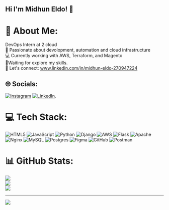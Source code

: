 ## Hi I'm Midhun Eldo! 👋

# 💫 About Me:
DevOps Intern at 2 cloud<br>🔧 Passionate about devolopment, automation and cloud infrastructure<br>💻 Currently working with AWS, Terraform, and Magento<br>🌱Waiting for explore my skills.<br>🔗 Let's connect: www.linkedin.com/in/midhun-eldo-270947224<br>


## 🌐 Socials:
[![Instagram](https://img.shields.io/badge/Instagram-%23E4405F.svg?logo=Instagram&logoColor=white)](https://instagram.com/midhuneldo) [![LinkedIn](https://img.shields.io/badge/LinkedIn-%230077B5.svg?logo=linkedin&logoColor=white)](www.linkedin.com/in/midhun-eldo-270947224).

# 💻 Tech Stack:
![HTML5](https://img.shields.io/badge/html5-%23E34F26.svg?style=for-the-badge&logo=html5&logoColor=white) ![JavaScript](https://img.shields.io/badge/javascript-%23323330.svg?style=for-the-badge&logo=javascript&logoColor=%23F7DF1E) ![Python](https://img.shields.io/badge/python-3670A0?style=for-the-badge&logo=python&logoColor=ffdd54) ![Django](https://img.shields.io/badge/django-%23092E20.svg?style=for-the-badge&logo=django&logoColor=white) ![AWS](https://img.shields.io/badge/AWS-%23FF9900.svg?style=for-the-badge&logo=amazon-aws&logoColor=white) ![Flask](https://img.shields.io/badge/flask-%23000.svg?style=for-the-badge&logo=flask&logoColor=white) ![Apache](https://img.shields.io/badge/apache-%23D42029.svg?style=for-the-badge&logo=apache&logoColor=white) ![Nginx](https://img.shields.io/badge/nginx-%23009639.svg?style=for-the-badge&logo=nginx&logoColor=white) ![MySQL](https://img.shields.io/badge/mysql-4479A1.svg?style=for-the-badge&logo=mysql&logoColor=white) ![Postgres](https://img.shields.io/badge/postgres-%23316192.svg?style=for-the-badge&logo=postgresql&logoColor=white) ![Figma](https://img.shields.io/badge/figma-%23F24E1E.svg?style=for-the-badge&logo=figma&logoColor=white) ![GitHub](https://img.shields.io/badge/github-%23121011.svg?style=for-the-badge&logo=github&logoColor=white) ![Postman](https://img.shields.io/badge/Postman-FF6C37?style=for-the-badge&logo=postman&logoColor=white)
# 📊 GitHub Stats:
![](https://github-readme-stats.vercel.app/api?username=MidhunEldo&theme=radical&hide_border=true&include_all_commits=true&count_private=true)<br/>
![](https://github-readme-streak-stats.herokuapp.com/?user=MidhunEldo&theme=radical&hide_border=true)<br/>
![](https://github-readme-stats.vercel.app/api/top-langs/?username=MidhunEldo&theme=radical&hide_border=true&include_all_commits=true&count_private=true&layout=compact)

---
[![](https://visitcount.itsvg.in/api?id=MidhunEldo&icon=0&color=0)](https://visitcount.itsvg.in)

<!-- Proudly created with GPRM ( https://gprm.itsvg.in ) -->
